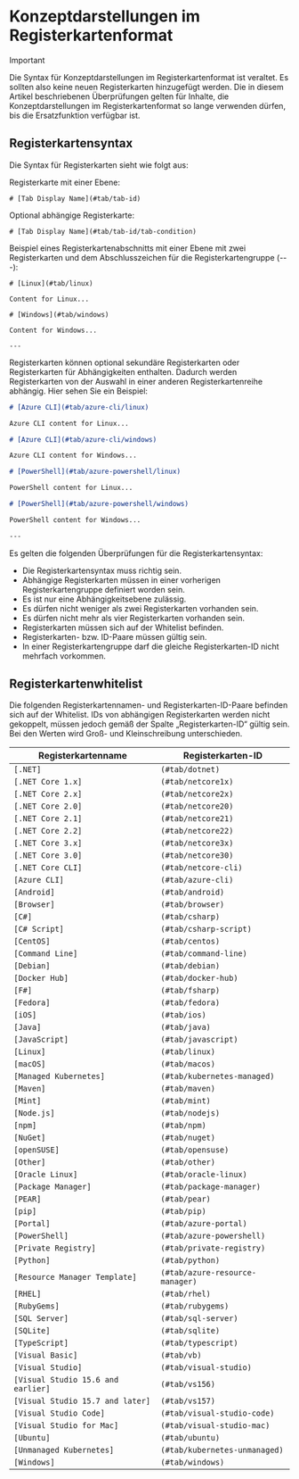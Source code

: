 # <a name="tabbed-conceptual"></a>Konzeptdarstellungen im Registerkartenformat

> [!IMPORTANT]
> Die Syntax für Konzeptdarstellungen im Registerkartenformat ist veraltet. Es sollten also keine neuen Registerkarten hinzugefügt werden. Die in diesem Artikel beschriebenen Überprüfungen gelten für Inhalte, die Konzeptdarstellungen im Registerkartenformat so lange verwenden dürfen, bis die Ersatzfunktion verfügbar ist.

## <a name="tab-syntax"></a>Registerkartensyntax

Die Syntax für Registerkarten sieht wie folgt aus:

Registerkarte mit einer Ebene:

`# [Tab Display Name](#tab/tab-id)`

Optional abhängige Registerkarte:

`# [Tab Display Name](#tab/tab-id/tab-condition)`

Beispiel eines Registerkartenabschnitts mit einer Ebene mit zwei Registerkarten und dem Abschlusszeichen für die Registerkartengruppe (---):

```
# [Linux](#tab/linux)

Content for Linux...

# [Windows](#tab/windows)

Content for Windows...

---
```

Registerkarten können optional sekundäre Registerkarten oder Registerkarten für Abhängigkeiten enthalten. Dadurch werden Registerkarten von der Auswahl in einer anderen Registerkartenreihe abhängig. Hier sehen Sie ein Beispiel:

```markdown
# [Azure CLI](#tab/azure-cli/linux)

Azure CLI content for Linux...

# [Azure CLI](#tab/azure-cli/windows)

Azure CLI content for Windows...

# [PowerShell](#tab/azure-powershell/linux)

PowerShell content for Linux...

# [PowerShell](#tab/azure-powershell/windows)

PowerShell content for Windows...

---
```

Es gelten die folgenden Überprüfungen für die Registerkartensyntax:

- Die Registerkartensyntax muss richtig sein.
- Abhängige Registerkarten müssen in einer vorherigen Registerkartengruppe definiert worden sein.
- Es ist nur eine Abhängigkeitsebene zulässig.
- Es dürfen nicht weniger als zwei Registerkarten vorhanden sein.
- Es dürfen nicht mehr als vier Registerkarten vorhanden sein.
- Registerkarten müssen sich auf der Whitelist befinden.
- Registerkarten- bzw. ID-Paare müssen gültig sein.
- In einer Registerkartengruppe darf die gleiche Registerkarten-ID nicht mehrfach vorkommen.

## <a name="tab-whitelist"></a>Registerkartenwhitelist

Die folgenden Registerkartennamen- und Registerkarten-ID-Paare befinden sich auf der Whitelist. IDs von abhängigen Registerkarten werden nicht gekoppelt, müssen jedoch gemäß der Spalte „Registerkarten-ID“ gültig sein. Bei den Werten wird Groß- und Kleinschreibung unterschieden.

|Registerkartenname              |Registerkarten-ID            |
|----------------------|------------------|
|`[.NET]`              |`(#tab/dotnet)`   |
|`[.NET Core 1.x]`     |`(#tab/netcore1x)`|
|`[.NET Core 2.x]`     |`(#tab/netcore2x)`|
|`[.NET Core 2.0]`     |`(#tab/netcore20)`|
|`[.NET Core 2.1]`     |`(#tab/netcore21)`|
|`[.NET Core 2.2]`     |`(#tab/netcore22)`|
|`[.NET Core 3.x]`     |`(#tab/netcore3x)`|
|`[.NET Core 3.0]`     |`(#tab/netcore30)`|
|`[.NET Core CLI]`     |`(#tab/netcore-cli)`|
|`[Azure CLI]`         |`(#tab/azure-cli)`|
|`[Android]`           |`(#tab/android)`  |
|`[Browser]`           |`(#tab/browser)`  |
|`[C#]`                |`(#tab/csharp)`   |
|`[C# Script]`         |`(#tab/csharp-script)`|
|`[CentOS]`            |`(#tab/centos)`|
|`[Command Line]`      |`(#tab/command-line)`|
|`[Debian]`            |`(#tab/debian)`|
|`[Docker Hub]`        |`(#tab/docker-hub)`|
|`[F#]`                |`(#tab/fsharp)`|
|`[Fedora]`            |`(#tab/fedora)`|
|`[iOS]`               |`(#tab/ios)`      |
|`[Java]`              |`(#tab/java)`|
|`[JavaScript]`        |`(#tab/javascript)`|
|`[Linux]`             |`(#tab/linux)`    |
|`[macOS]`             |`(#tab/macos)`    |
|`[Managed Kubernetes]`|`(#tab/kubernetes-managed)`|
|`[Maven]`             |`(#tab/maven)`|
|`[Mint]`              |`(#tab/mint)`|
|`[Node.js]`           |`(#tab/nodejs)`|
|`[npm]`               |`(#tab/npm)` |
|`[NuGet]`             |`(#tab/nuget)`|
|`[openSUSE]`          |`(#tab/opensuse)`|
|`[Other]`             |`(#tab/other)` |
|`[Oracle Linux]`      |`(#tab/oracle-linux)`|
|`[Package Manager]`   |`(#tab/package-manager)` |
|`[PEAR]`              |`(#tab/pear)`|
|`[pip]`               |`(#tab/pip)`|
|`[Portal]`            |`(#tab/azure-portal)`    |
|`[PowerShell]`        |`(#tab/azure-powershell)`|
|`[Private Registry]`  |`(#tab/private-registry)`|
|`[Python]`            |`(#tab/python)`|
|`[Resource Manager Template]`|`(#tab/azure-resource-manager)`|
|`[RHEL]`              |`(#tab/rhel)`|
|`[RubyGems]`          |`(#tab/rubygems)`|
|`[SQL Server]`        |`(#tab/sql-server)`|
|`[SQLite]`            |`(#tab/sqlite)`|
|`[TypeScript]`        |`(#tab/typescript)`|
|`[Visual Basic]`      |`(#tab/vb)` |
|`[Visual Studio]`     |`(#tab/visual-studio)`|
|`[Visual Studio 15.6 and earlier]`|`(#tab/vs156)`|
|`[Visual Studio 15.7 and later]`  |`(#tab/vs157)`|
|`[Visual Studio Code]`            |`(#tab/visual-studio-code)`|
|`[Visual Studio for Mac]`         |`(#tab/visual-studio-mac)`|
|`[Ubuntu]`                        |`(#tab/ubuntu)`|
|`[Unmanaged Kubernetes]`          |`(#tab/kubernetes-unmanaged)`|
|`[Windows]`   |`(#tab/windows)`   |
